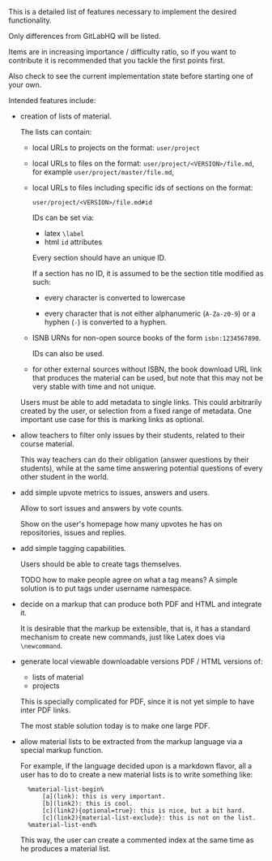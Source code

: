 This is a detailed list of features necessary to implement the desired functionality.

Only differences from GitLabHQ will be listed.

Items are in increasing importance / difficulty ratio, so if you want to contribute it is recommended that you tackle the first points first.

Also check to see the current implementation state before starting one of your own.

Intended features include:

- creation of lists of material.

    The lists can contain:

    - local URLs to projects on the format: `user/project`

    - local URLs to files on the format: `user/project/<VERSION>/file.md`,
        for example `user/project/master/file.md`,

    - local URLs to files including specific ids of sections on the format:

        `user/project/<VERSION>/file.md#id`

        IDs can be set via:

        - latex `\label`
        - html `id` attributes

        Every section should have an unique ID.

        If a section has no ID, it is assumed to be the section title modified as such:

        - every character is converted to lowercase

        - every character that is not either alphanumeric (`A-Za-z0-9`) or a hyphen (`-`)
            is converted to a hyphen.

    - ISNB URNs for non-open source books of the form `isbn:1234567890`.

        IDs can also be used.

    - for other external sources without ISBN, the book download URL link that produces the material can be used,
        but note that this may not be very stable with time and not unique.

    Users must be able to add metadata to single links.
    This could arbitrarily created by the user, or selection from a fixed range of metadata.
    One important use case for this is marking links as optional.

- allow teachers to filter only issues by their students, related to their course material.

    This way teachers can do their obligation (answer questions by their students), while at the same time answering potential questions of every other student in the world.

- add simple upvote metrics to issues, answers and users.

    Allow to sort issues and answers by vote counts.

    Show on the user's homepage how many upvotes he has on repositories,
    issues and replies.

- add simple tagging capabilities.

    Users should be able to create tags themselves.

    TODO how to make people agree on what a tag means?
        A simple solution is to put tags under username namespace.

- decide on a markup that can produce both PDF and HTML and integrate it.

    It is desirable that the markup be extensible, that is, it has a standard mechanism to create new commands,
    just like Latex does via `\newcommand`.

- generate local viewable downloadable versions PDF / HTML versions of:

    - lists of material
    - projects

    This is specially complicated for PDF,
    since it is not yet simple to have inter PDF links.

    The most stable solution today is to make one large PDF.

- allow material lists to be extracted from the markup language via a special markup function.

    For example, if the language decided upon is a markdown flavor, all a user has to do to create a new
    material lists is to write something like:

        %material-list-begin%
            [a](link): this is very important.
            [b](link2): this is cool.
            [c](link2){optional=true}: this is nice, but a bit hard.
            [c](link2){material-list-exclude}: this is not on the list.
        %material-list-end%

    This way, the user can create a commented index at the same time as he produces a material list.
